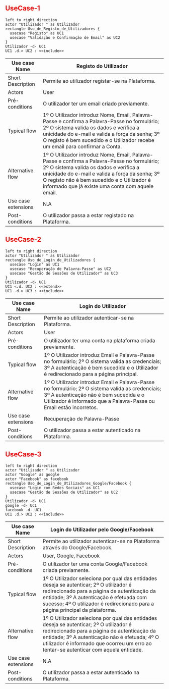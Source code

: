 ## <font color="#ff0000">UseCase-1</font>

```plantuml
left to right direction
actor "Utilizador " as Utilizador 
rectangle Uso_de_Registo_de_Utilizadores {
  usecase "Registo" as UC1
  usecase "Validação e Confirmação de Email" as UC2
}
Utilizador -d- UC1
UC1 .d.> UC2 : <<include>>
```

| Use case Name       | Registo do Utilizador                                                                                                                                                                                                                                                                       |
| ------------------- | ------------------------------------------------------------------------------------------------------------------------------------------------------------------------------------------------------------------------------------------------------------------------------------------- |
| Short Description   | Permite ao utilizador registar-se na Plataforma.                                                                                                                                                                                                                                            |
| Actors              | User                                                                                                                                                                                                                                                                                        |
| Pré-conditions      | O utilizador ter um email criado previamente.                                                                                                                                                                                                                                               |
| Typical flow        | 1º O Utilizador introduz Nome, Email, Palavra-Passe e confirma a Palavra-Passe no formulário; 2º O sistema valida os dados e verifica a unicidade do e-mail e valida a força da senha; 3º O registo é bem sucedido e o Utilizador recebe um email para confirmar a Conta.                   |
| Alternative flow    | 1º O Utilizador introduz Nome, Email, Palavra-Passe e confirma a Palavra-Passe no formulário; 2º O sistema valida os dados e verifica a unicidade do e-mail e valida a força da senha; 3º O registo não é bem sucedido e o Utilizador é informado que já existe uma conta com aquele email. |
| Use case extensions | N.A                                                                                                                                                                                                                                                                                         |
| Post-conditions     | O utilizador passa a estar registado na Plataforma.                                                                                                                                                                                                                                         |

## <font color="#ff0000">UseCase-2</font>

```plantuml
left to right direction
actor "Utilizador " as Utilizador 
rectangle Uso_de_Login_de_Utilizadores {
  usecase "Login" as UC1
  usecase "Recuperação de Palavra-Passe" as UC2
  usecase "Gestão de Sessões de Utilizador" as UC3
}
Utilizador -d- UC1
UC1 <.d. UC2 : <<extend>>
UC1 .d.> UC3 : <<include>>
```

| Use case Name | Login do Utilizador |
|---------------|---------------------|
| Short Description | Permite ao utilizador autenticar-se na Plataforma. |
| Actors | User |
| Pré-conditions | O utilizador ter uma conta na plataforma criada previamente. |
| Typical flow | 1º O Utilizador introduz Email e Palavra-Passe no formulário; 2º O sistema valida as credenciais; 3º A autenticação é bem sucedida e o Utilizador é redirecionado para a página principal. |
| Alternative flow | 1º O Utilizador introduz Email e Palavra-Passe no formulário; 2º O sistema valida as credenciais; 3º A autenticação não é bem sucedida e o Utilizador é informado que a Palavra-Passe ou Email estão incorretos. |
| Use case extensions | Recuperação de Palavra-Passe |
| Post-conditions | O utilizador passa a estar autenticado na Plataforma. |

## <font color="#ff0000">UseCase-3</font>

```plantuml
left to right direction
actor "Utilizador " as Utilizador 
actor "Google" as google
actor "Facebook" as facebook
rectangle Uso_de_Login_de_Utilizadores_Google/Facebook {
  usecase "Login com Redes Sociais" as UC1
  usecase "Gestão de Sessões de Utilizador" as UC2
}
Utilizador -d- UC1
google -d- UC1
facebook -d- UC1
UC1 .d.> UC2 : <<include>>
```

| Use case Name | Login do Utilizador pelo Google/Facebook |
|---------------|------------------------------------------|
| Short Description | Permite ao utilizador autenticar-se na Plataforma através do Google/Facebook. |
| Actors | User, Google, Facebook |
| Pré-conditions | O utilizador ter uma conta Google/Facebook criada previamente. |
| Typical flow | 1º O Utilizador seleciona por qual das entidades deseja se autenticar; 2º O utilizador é redirecionado para a página de autenticação da entidade; 3º A autenticação é efetuada com sucesso; 4º O utilizador é redirecionado para a página principal da plataforma. |
| Alternative flow | 1º O Utilizador seleciona por qual das entidades deseja se autenticar; 2º O utilizador é redirecionado para a página de autenticação da entidade; 3º A autenticação não é efetuada; 4º O utilizador é informado que ocorreu um erro ao tentar-se autenticar com aquela entidade. |
| Use case extensions | N.A |
| Post-conditions | O utilizador passa a estar autenticado na Plataforma. |
